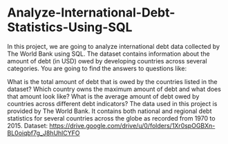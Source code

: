 # Analyze-International-Debt-Statistics-Using-SQL
In this project, we are going to analyze international debt data collected by The World Bank using SQL. The dataset contains information about the amount of debt (in USD) owed by developing countries across several categories. You are going to find the answers to questions like:

What is the total amount of debt that is owed by the countries listed in the dataset?
Which country owns the maximum amount of debt and what does that amount look like?
What is the average amount of debt owed by countries across different debt indicators?
The data used in this project is provided by The World Bank. It contains both national and regional debt statistics for several countries across the globe as recorded from 1970 to 2015.
Dataset: https://drive.google.com/drive/u/0/folders/1Xr0spOGBXn-BL0oiqbf7g_J8hUhlCYFO

